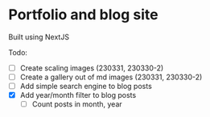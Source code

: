 # Portfolio and blog site
Built using NextJS

Todo:
- [ ] Create scaling images (230331, 230330-2)
- [ ] Create a gallery out of md images (230331, 230330-2)
- [ ] Add simple search engine to blog posts
- [x] Add year/month filter to blog posts
  - [ ] Count posts in month, year